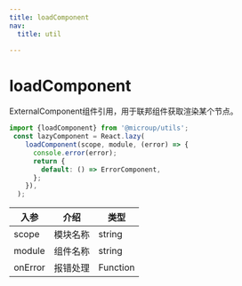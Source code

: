 ```yaml
---
title: loadComponent
nav:
  title: util

---
```


# loadComponent

ExternalComponent组件引用，用于联邦组件获取渲染某个节点。

```js
import {loadComponent} from '@microup/utils';
 const lazyComponent = React.lazy(
    loadComponent(scope, module, (error) => {
      console.error(error);
      return {
        default: () => ErrorComponent,
      };
    }),
  );
```

| 入参    | 介绍     | 类型     |
| ------- | -------- | -------- |
| scope   | 模块名称 | string   |
| module  | 组件名称 | string   |
| onError | 报错处理 | Function |



